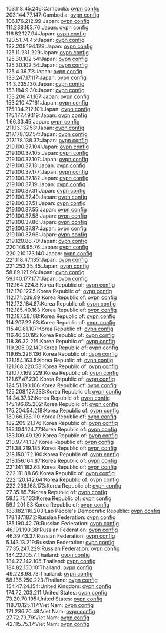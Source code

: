 103.118.45.246:Cambodia: [ovpn config](vpn/103_118_45_246.ovpn)  
203.144.77.147:Cambodia: [ovpn config](vpn/203_144_77_147.ovpn)  
106.176.212.99:Japan: [ovpn config](vpn/106_176_212_99.ovpn)  
111.238.163.76:Japan: [ovpn config](vpn/111_238_163_76.ovpn)  
116.82.127.94:Japan: [ovpn config](vpn/116_82_127_94.ovpn)  
120.51.74.45:Japan: [ovpn config](vpn/120_51_74_45.ovpn)  
122.208.194.129:Japan: [ovpn config](vpn/122_208_194_129.ovpn)  
125.11.231.229:Japan: [ovpn config](vpn/125_11_231_229.ovpn)  
125.30.102.54:Japan: [ovpn config](vpn/125_30_102_54.ovpn)  
125.30.102.54:Japan: [ovpn config](vpn/125_30_102_54.ovpn)  
125.4.36.72:Japan: [ovpn config](vpn/125_4_36_72.ovpn)  
133.247.17.117:Japan: [ovpn config](vpn/133_247_17_117.ovpn)  
14.3.235.130:Japan: [ovpn config](vpn/14_3_235_130.ovpn)  
153.184.9.30:Japan: [ovpn config](vpn/153_184_9_30.ovpn)  
153.206.41.167:Japan: [ovpn config](vpn/153_206_41_167.ovpn)  
153.210.47.161:Japan: [ovpn config](vpn/153_210_47_161.ovpn)  
175.134.212.101:Japan: [ovpn config](vpn/175_134_212_101.ovpn)  
175.177.49.119:Japan: [ovpn config](vpn/175_177_49_119.ovpn)  
1.66.33.45:Japan: [ovpn config](vpn/1_66_33_45.ovpn)  
211.13.137.53:Japan: [ovpn config](vpn/211_13_137_53.ovpn)  
217.178.137.54:Japan: [ovpn config](vpn/217_178_137_54.ovpn)  
217.178.138.37:Japan: [ovpn config](vpn/217_178_138_37.ovpn)  
219.100.37.104:Japan: [ovpn config](vpn/219_100_37_104.ovpn)  
219.100.37.105:Japan: [ovpn config](vpn/219_100_37_105.ovpn)  
219.100.37.107:Japan: [ovpn config](vpn/219_100_37_107.ovpn)  
219.100.37.13:Japan: [ovpn config](vpn/219_100_37_13.ovpn)  
219.100.37.177:Japan: [ovpn config](vpn/219_100_37_177.ovpn)  
219.100.37.182:Japan: [ovpn config](vpn/219_100_37_182.ovpn)  
219.100.37.19:Japan: [ovpn config](vpn/219_100_37_19.ovpn)  
219.100.37.31:Japan: [ovpn config](vpn/219_100_37_31.ovpn)  
219.100.37.49:Japan: [ovpn config](vpn/219_100_37_49.ovpn)  
219.100.37.51:Japan: [ovpn config](vpn/219_100_37_51.ovpn)  
219.100.37.55:Japan: [ovpn config](vpn/219_100_37_55.ovpn)  
219.100.37.58:Japan: [ovpn config](vpn/219_100_37_58.ovpn)  
219.100.37.86:Japan: [ovpn config](vpn/219_100_37_86.ovpn)  
219.100.37.87:Japan: [ovpn config](vpn/219_100_37_87.ovpn)  
219.100.37.96:Japan: [ovpn config](vpn/219_100_37_96.ovpn)  
219.120.88.70:Japan: [ovpn config](vpn/219_120_88_70.ovpn)  
220.146.95.76:Japan: [ovpn config](vpn/220_146_95_76.ovpn)  
220.210.173.140:Japan: [ovpn config](vpn/220_210_173_140.ovpn)  
221.118.47.135:Japan: [ovpn config](vpn/221_118_47_135.ovpn)  
221.252.35.45:Japan: [ovpn config](vpn/221_252_35_45.ovpn)  
58.89.121.96:Japan: [ovpn config](vpn/58_89_121_96.ovpn)  
59.140.177.177:Japan: [ovpn config](vpn/59_140_177_177.ovpn)  
112.164.224.8:Korea Republic of: [ovpn config](vpn/112_164_224_8.ovpn)  
112.170.127.5:Korea Republic of: [ovpn config](vpn/112_170_127_5.ovpn)  
112.171.239.89:Korea Republic of: [ovpn config](vpn/112_171_239_89.ovpn)  
112.172.184.87:Korea Republic of: [ovpn config](vpn/112_172_184_87.ovpn)  
112.185.40.163:Korea Republic of: [ovpn config](vpn/112_185_40_163.ovpn)  
112.187.58.188:Korea Republic of: [ovpn config](vpn/112_187_58_188.ovpn)  
114.207.22.63:Korea Republic of: [ovpn config](vpn/114_207_22_63.ovpn)  
115.40.81.107:Korea Republic of: [ovpn config](vpn/115_40_81_107.ovpn)  
116.46.30.195:Korea Republic of: [ovpn config](vpn/116_46_30_195.ovpn)  
118.36.32.216:Korea Republic of: [ovpn config](vpn/118_36_32_216.ovpn)  
119.205.92.140:Korea Republic of: [ovpn config](vpn/119_205_92_140.ovpn)  
119.65.226.136:Korea Republic of: [ovpn config](vpn/119_65_226_136.ovpn)  
121.154.163.5:Korea Republic of: [ovpn config](vpn/121_154_163_5.ovpn)  
121.168.220.53:Korea Republic of: [ovpn config](vpn/121_168_220_53.ovpn)  
121.177.169.229:Korea Republic of: [ovpn config](vpn/121_177_169_229.ovpn)  
121.67.47.230:Korea Republic of: [ovpn config](vpn/121_67_47_230.ovpn)  
124.51.193.106:Korea Republic of: [ovpn config](vpn/124_51_193_106.ovpn)  
125.208.127.233:Korea Republic of: [ovpn config](vpn/125_208_127_233.ovpn)  
14.34.37.32:Korea Republic of: [ovpn config](vpn/14_34_37_32.ovpn)  
175.196.65.202:Korea Republic of: [ovpn config](vpn/175_196_65_202.ovpn)  
175.204.54.218:Korea Republic of: [ovpn config](vpn/175_204_54_218.ovpn)  
180.66.138.110:Korea Republic of: [ovpn config](vpn/180_66_138_110.ovpn)  
182.209.21.176:Korea Republic of: [ovpn config](vpn/182_209_21_176.ovpn)  
183.104.124.77:Korea Republic of: [ovpn config](vpn/183_104_124_77.ovpn)  
183.109.49.129:Korea Republic of: [ovpn config](vpn/183_109_49_129.ovpn)  
210.97.41.137:Korea Republic of: [ovpn config](vpn/210_97_41_137.ovpn)  
211.38.219.185:Korea Republic of: [ovpn config](vpn/211_38_219_185.ovpn)  
218.150.172.190:Korea Republic of: [ovpn config](vpn/218_150_172_190.ovpn)  
218.156.164.87:Korea Republic of: [ovpn config](vpn/218_156_164_87.ovpn)  
221.141.182.63:Korea Republic of: [ovpn config](vpn/221_141_182_63.ovpn)  
222.111.88.66:Korea Republic of: [ovpn config](vpn/222_111_88_66.ovpn)  
222.120.142.64:Korea Republic of: [ovpn config](vpn/222_120_142_64.ovpn)  
222.236.168.173:Korea Republic of: [ovpn config](vpn/222_236_168_173.ovpn)  
27.35.85.7:Korea Republic of: [ovpn config](vpn/27_35_85_7.ovpn)  
59.15.75.133:Korea Republic of: [ovpn config](vpn/59_15_75_133.ovpn)  
59.1.201.53:Korea Republic of: [ovpn config](vpn/59_1_201_53.ovpn)  
183.182.116.203:Lao People's Democratic Republic: [ovpn config](vpn/183_182_116_203.ovpn)  
178.187.187.2:Russian Federation: [ovpn config](vpn/178_187_187_2.ovpn)  
185.190.42.79:Russian Federation: [ovpn config](vpn/185_190_42_79.ovpn)  
46.191.190.38:Russian Federation: [ovpn config](vpn/46_191_190_38.ovpn)  
46.39.43.37:Russian Federation: [ovpn config](vpn/46_39_43_37.ovpn)  
5.143.13.219:Russian Federation: [ovpn config](vpn/5_143_13_219.ovpn)  
77.35.247.229:Russian Federation: [ovpn config](vpn/77_35_247_229.ovpn)  
184.22.105.7:Thailand: [ovpn config](vpn/184_22_105_7.ovpn)  
184.22.142.105:Thailand: [ovpn config](vpn/184_22_142_105.ovpn)  
184.82.150.10:Thailand: [ovpn config](vpn/184_82_150_10.ovpn)  
49.228.98.73:Thailand: [ovpn config](vpn/49_228_98_73.ovpn)  
58.136.250.223:Thailand: [ovpn config](vpn/58_136_250_223.ovpn)  
154.47.24.154:United Kingdom: [ovpn config](vpn/154_47_24_154.ovpn)  
174.72.203.211:United States: [ovpn config](vpn/174_72_203_211.ovpn)  
73.20.70.195:United States: [ovpn config](vpn/73_20_70_195.ovpn)  
118.70.125.117:Viet Nam: [ovpn config](vpn/118_70_125_117.ovpn)  
171.236.70.48:Viet Nam: [ovpn config](vpn/171_236_70_48.ovpn)  
27.72.73.79:Viet Nam: [ovpn config](vpn/27_72_73_79.ovpn)  
42.115.75.17:Viet Nam: [ovpn config](vpn/42_115_75_17.ovpn)  
